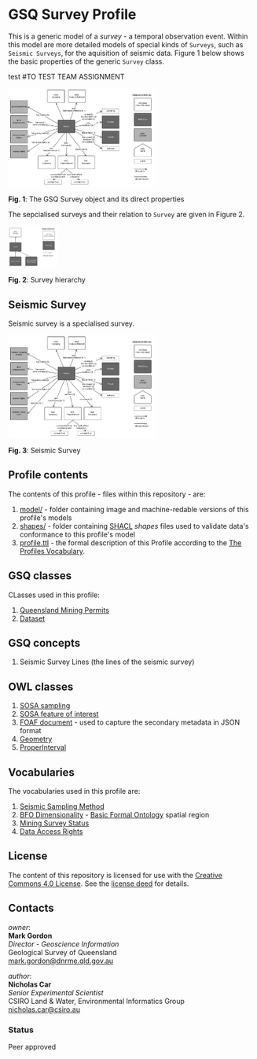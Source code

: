 # GSQ Survey Profile
This is a generic model of a *survey* - a temporal observation event. Within this model are more detailed models of special kinds of `Surveys`, such as `Seismic Surveys`, for the aquisition of seismic data. Figure 1 below shows the basic properties of the generic `Survey` class.  

test
#TO TEST TEAM ASSIGNMENT

<img src="model/survey.svg" style="width:300px;" alt="The GSQ Survey object and its direct properties" />  

**Fig. 1**: The GSQ Survey object and its direct properties  

The sepcialised surveys and their relation to `Survey` are given in Figure 2.

<img src="model/survey-hierarchy.svg" style="width:100px;" alt="Survey hierarchy" />  

**Fig. 2**: Survey hierarchy  

## Seismic Survey
Seismic survey is a specialised survey.

<img src="model/seismic-survey.svg" style="width:300px;" alt="Seismic Survey" />  

**Fig. 3**: Seismic Survey  

## Profile contents
The contents of this profile - files within this repository - are:

1. [model/](model/) - folder containing image and machine-redable versions of this profile's models
2. [shapes/](shapes) - folder containing [SHACL](https://www.w3.org/TR/shacl/) *shapes* files used to validate data's conformance to this profile's model
3. [profile.ttl](profile.ttl) - the formal description of this Profile according to the [The Profiles Vocabulary](https://www.w3.org/TR/dx-prof/).

## GSQ classes
CLasses used in this profile:
1. [Queensland Mining Permits](https://github.com/geological-survey-of-queensland/gsq-permit-profile)
2. [Dataset](https://github.com/geological-survey-of-queensland/gsq-dataset-profile)

## GSQ concepts
1. Seismic Survey Lines (the lines of the seismic survey)

## OWL classes
1. [SOSA sampling](https://www.w3.org/TR/vocab-ssn/#SOSASampling)
2. [SOSA feature of interest](https://www.w3.org/TR/vocab-ssn/#SOSAFeatureOfInterest)
3. [FOAF document](http://xmlns.com/foaf/spec/#term_Document) - used to capture the secondary metadata in JSON format
4. [Geometry](https://www.w3.org/2003/01/geo/)
5. [ProperInterval](https://www.w3.org/TR/owl-time/#time:ProperInterval)

## Vocabularies
The vocabularies used in this profile are:
1. [Seismic Sampling Method](http://vocabs.gsq.digital/vocabulary/seismic-sampling-method)
2. [BFO Dimensionality](http://vocabs.gsq.digital/vocabulary/spatial-region) - [Basic Formal Ontology](https://github.com/bfo-ontology/BFO/wiki) spatial region
3. [Mining Survey Status](http://vocabs.gsq.digital/vocabulary/mining-survey-status)
4. [Data Access Rights](http://vocabs.gsq.digital/vocabulary/data-access)

## License
The content of this repository is licensed for use with the [Creative Commons 4.0 License](https://creativecommons.org/licenses/by/4.0/). See the [license deed](LICENSE) for details.

## Contacts 
*owner*:  
**Mark Gordon**  
*Director - Geoscience Information*  
Geological Survey of Queensland  
<mark.gordon@dnrme.qld.gov.au>   

*author*:  
**Nicholas Car**  
*Senior Experimental Scientist*  
CSIRO Land & Water, Environmental Informatics Group  
<nicholas.car@csiro.au>

### Status
Peer approved
